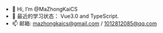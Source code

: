 - 👋 Hi, I’m @MaZhongKaiCS 
- 🌱 最近的学习状态： Vue3.0 and TypeScript.
- 📫 邮箱:  mazhongkaics@gmail.com  /  1012812085@qq.com

<!---
MaZhongKaiCS/MaZhongKaiCS is a ✨ special ✨ repository because its `README.md` (this file) appears on your GitHub profile.
You can click the Preview link to take a look at your changes.
--->

